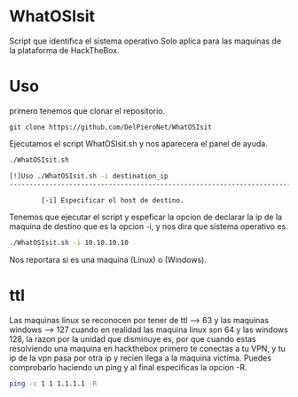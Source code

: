 # WhatOSIsit
Script que identifica el sistema operativo.Solo aplica para las maquinas de la plataforma de HackTheBox.

# Uso 
primero tenemos que clonar el repositorio.

```git
git clone https://github.com/DelPieroNet/WhatOSIsit
```
Ejecutamos el script WhatOSIsit.sh y nos aparecera el panel de ayuda.

```bash
./WhatOSIsit.sh

[!]Uso ./WhatOSIsit.sh -i destination_ip 
--------------------------------------------------------------------------------

		[-i] Especificar el host de destino.
```
Tenemos que ejecutar el script y espeficar la opcion de declarar la ip de la maquina de destino que es la opcion -i, y nos dira que sistema operativo es.

```bash
./WhatOSIsit.sh -i 10.10.10.10
```
Nos reportara si es una maquina (Linux) o (Windows).

# ttl

Las maquinas linux se reconocen por tener de ttl --> 63 y las maquinas windows --> 127 cuando en realidad las maquina linux son 64 y las windows 128, la razon por la unidad que disminuye es, por que cuando estas resolviendo una maquina en hackthebox primero te conectas a tu VPN, y tu ip de la vpn pasa por otra ip y recien llega a la maquina victima. Puedes comprobarlo haciendo un ping y al final especificas la opcion -R.

```bash
ping -c 1 1 1.1.1.1 -R
```



